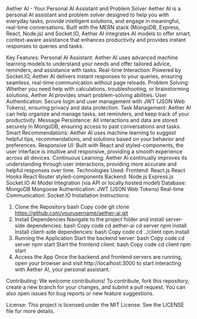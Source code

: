 Aether AI - Your Personal AI Assistant and Problem Solver
Aether AI is a personal AI assistant and problem solver designed to help you with everyday tasks, provide intelligent solutions, and engage in meaningful, real-time conversations. Built with the MERN stack (MongoDB, Express, React, Node.js) and Socket.IO, Aether AI integrates AI models to offer smart, context-aware assistance that enhances productivity and provides instant responses to queries and tasks.

Key Features:
Personal AI Assistant: Aether AI uses advanced machine learning models to understand your needs and offer tailored advice, reminders, and assistance with tasks.
Real-time Interaction: Powered by Socket.IO, Aether AI delivers instant responses to your queries, ensuring seamless, real-time communication without page reloads.
Problem Solving: Whether you need help with calculations, troubleshooting, or brainstorming solutions, Aether AI provides smart problem-solving abilities.
User Authentication: Secure login and user management with JWT (JSON Web Tokens), ensuring privacy and data protection.
Task Management: Aether AI can help organize and manage tasks, set reminders, and keep track of your productivity.
Message Persistence: All interactions and data are stored securely in MongoDB, ensuring access to past conversations and tasks.
Smart Recommendations: Aether AI uses machine learning to suggest helpful tips, recommendations, and solutions based on your behavior and preferences.
Responsive UI: Built with React and styled-components, the user interface is intuitive and responsive, providing a smooth experience across all devices.
Continuous Learning: Aether AI continually improves its understanding through user interactions, providing more accurate and helpful responses over time.
Technologies Used:
Frontend:
React.js
React Hooks
React Router
styled-components
Backend:
Node.js
Express.js
Socket.IO
AI Model Integration (via API or locally hosted model)
Database:
MongoDB
Mongoose
Authentication:
JWT (JSON Web Tokens)
Real-time Communication:
Socket.IO
Installation Instructions:
1. Clone the Repository
bash
Copy code
git clone https://github.com/yourusername/aether-ai.git
2. Install Dependencies
Navigate to the project folder and install server-side dependencies:
bash
Copy code
cd aether-ai
cd server
npm install
Install client-side dependencies:
bash
Copy code
cd ../client
npm install
3. Running the Application
Start the backend server:
bash
Copy code
cd server
npm start
Start the frontend client:
bash
Copy code
cd client
npm start
4. Access the App
Once the backend and frontend servers are running, open your browser and visit http://localhost:3000 to start interacting with Aether AI, your personal assistant.

Contributing:
We welcome contributions! To contribute, fork this repository, create a new branch for your changes, and submit a pull request. You can also open issues for bug reports or new feature suggestions.

License:
This project is licensed under the MIT License. See the LICENSE file for more details.
